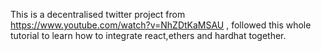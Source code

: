 This is a decentralised twitter project from https://www.youtube.com/watch?v=NhZDtKaMSAU , followed this whole tutorial to learn how to integrate react,ethers and hardhat together.
